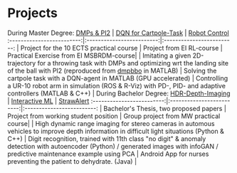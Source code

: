 # Projects
During Master Degree:
[DMPs & PI2](https://github.com/domi20u/Projects/tree/master/HDR-Depth-Imaging)          |  [DQN for Cartpole-Task](https://github.com/domi20u/Projects/tree/master/Interactive%20ML)      |   [Robot Control](https://github.com/domi20u/Projects/tree/master/StrawAlert)
:-------------------------:|:-------------------------:|:-------------------------:
|  Project for the 10 ECTS practical course |  Project from EI RL-course   |  Practical Exercise from EI MSBRDM-course|
|    Imitating a given 2D-trajectory for a throwing task with DMPs and optimizing wrt the landing site of the ball with PI2 (reproduced from [dmpbbo](https://github.com/roothyb/dmpbbo/tree/master/demo_robot) in MATLAB)     | Solving the cartpole task with a DQN-agent in MATLAB (GPU accelerated) | Controlling a UR-10 robot arm in simulation (ROS & R-Viz) with PD-, PID- and adaptive controllers (MATLAB & C++)   |
During Bachelor Degree:
[HDR-Depth-Imaging](https://github.com/domi20u/Projects/tree/master/HDR-Depth-Imaging)          |  [Interactive ML](https://github.com/domi20u/Projects/tree/master/Interactive%20ML)      |   [StrawAlert](https://github.com/domi20u/Projects/tree/master/StrawAlert)
:-------------------------:|:-------------------------:|:-------------------------:
|  Bachelor's Thesis, two proposed papers |  Project from working student position   |  Group project from MW practical course|
|    High dynamic range imaging for stereo cameras in automous vehicles to improve depth information in difficult light situations (Python & C++)    | Digit recognition, trained with 11th class "no digit" & anomaly detection with autoencoder (Python) / generated images with infoGAN / predictive maintenance example using PCA | Android App for nurses preventing the patient to dehydrate. (Java)  |





